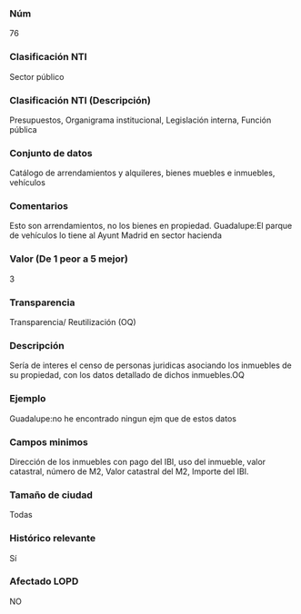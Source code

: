 ### Núm
76
### Clasificación NTI
Sector público
### Clasificación NTI (Descripción)
Presupuestos, Organigrama institucional, Legislación interna, Función pública
### Conjunto de datos
Catálogo de arrendamientos y alquileres, bienes muebles e inmuebles, vehículos
### Comentarios
Esto son arrendamientos, no los bienes en propiedad. 
Guadalupe:El parque de vehículos lo tiene al Ayunt Madrid en sector hacienda
### Valor (De 1 peor a 5 mejor)
3
### Transparencia
Transparencia/ Reutilización (OQ)
### Descripción
Sería de interes el censo de personas juridicas asociando los inmuebles de su propiedad, con los datos detallado de dichos inmuebles.OQ
### Ejemplo
Guadalupe:no he encontrado ningun ejm que de estos datos
### Campos minimos
Dirección de los inmuebles con pago del IBI, uso del inmueble, valor catastral, número de M2, Valor catastral del M2, Importe del IBI.
### Tamaño de ciudad
Todas
### Histórico relevante
Sí
### Afectado LOPD
NO
